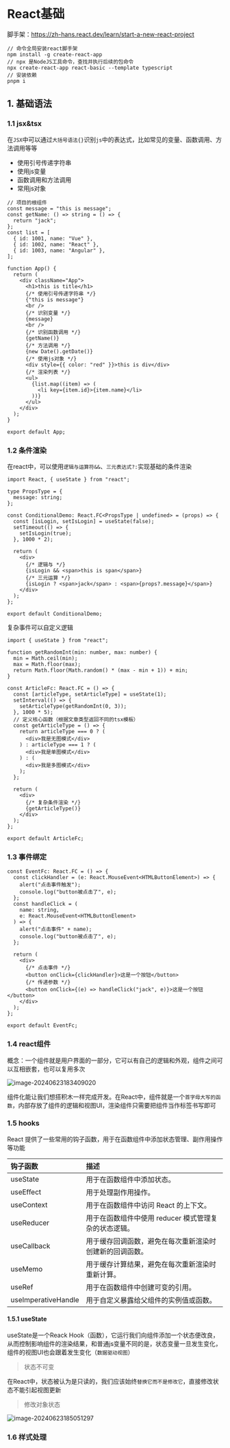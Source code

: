 # React基础

脚手架：https://zh-hans.react.dev/learn/start-a-new-react-project

```shell
// 命令全局安装react脚手架
npm install -g create-react-app
// npx 是NodeJS工具命令，查找并执行后续的包命令
npx create-react-app react-basic --template typescript
// 安装依赖
pnpm i
```



## 1. 基础语法

### 1.1 jsx&tsx

在`JSX`中可以通过`大括号语法{}`识别`js`中的表达式，比如常见的变量、函数调用、方法调用等等

- 使用引号传递字符串
- 使用js变量
- 函数调用和方法调用
- 常用js对象

```tsx
// 项目的根组件
const message = "this is message";
const getName: () => string = () => {
  return "jack";
};
const list = [
  { id: 1001, name: "Vue" },
  { id: 1002, name: "React" },
  { id: 1003, name: "Angular" },
];

function App() {
  return (
    <div className="App">
      <h1>this is title</h1>
      {/* 使用引号传递字符串 */}
      {"this is message"}
      <br />
      {/* 识别变量 */}
      {message}
      <br />
      {/* 识别函数调用 */}
      {getName()}
      {/* 方法调用 */}
      {new Date().getDate()}
      {/* 使用js对象 */}
      <div style={{ color: "red" }}>this is div</div>
      {/* 渲染列表 */}
      <ul>
        {list.map((item) => (
          <li key={item.id}>{item.name}</li>
        ))}
      </ul>
    </div>
  );
}

export default App;
```

### 1.2 条件渲染

在react中，可以使用`逻辑与运算符&&`、`三元表达式?:`实现基础的条件渲染

```tsx
import React, { useState } from "react";

type PropsType = {
  message: string;
};

const ConditionalDemo: React.FC<PropsType | undefined> = (props) => {
  const [isLogin, setIsLogin] = useState(false);
  setTimeout(() => {
    setIsLogin(true);
  }, 1000 * 2);

  return (
    <div>
      {/* 逻辑与 */}
      {isLogin && <span>this is span</span>}
      {/* 三元运算 */}
      {isLogin ? <span>jack</span> : <span>{props?.message}</span>}
    </div>
  );
};

export default ConditionalDemo;

```

复杂事件可以自定义逻辑

```tsx
import { useState } from "react";

function getRandomInt(min: number, max: number) {
  min = Math.ceil(min);
  max = Math.floor(max);
  return Math.floor(Math.random() * (max - min + 1)) + min;
}

const ArticleFc: React.FC = () => {
  const [articleType, setArticleType] = useState(1);
  setInterval(() => {
    setArticleType(getRandomInt(0, 3));
  }, 1000 * 5);
  // 定义核心函数（根据文章类型返回不同的tsx模板）
  const getArticleType = () => {
    return articleType === 0 ? (
      <div>我是无图模式</div>
    ) : articleType === 1 ? (
      <div>我是单图模式</div>
    ) : (
      <div>我是多图模式</div>
    );
  };

  return (
    <div>
      {/* 复杂条件渲染 */}
      {getArticleType()}
    </div>
  );
};

export default ArticleFc;
```

### 1.3 事件绑定

```tsx
const EventFc: React.FC = () => {
  const clickHandler = (e: React.MouseEvent<HTMLButtonElement>) => {
    alert("点击事件触发");
    console.log("button被点击了", e);
  };
  const handleClick = (
    name: string,
    e: React.MouseEvent<HTMLButtonElement>
  ) => {
    alert("点击事件" + name);
    console.log("button被点击了", e);
  };

  return (
    <div>
      {/* 点击事件 */}
      <button onClick={clickHandler}>这是一个按钮</button>
      {/* 传递参数 */}
      <button onClick={(e) => handleClick("jack", e)}>这是一个按钮</button>
    </div>
  );
};

export default EventFc;
```

### 1.4 react组件

概念：一个组件就是用户界面的一部分，它可以有自己的逻辑和外观，组件之间可以互相嵌套，也可以复用多次

![image-20240623183409020](https://cdn.fengxianhub.top/resources-master/image-20240623183409020.png)

组件化能让我们想搭积木一样完成开发。在React中，组件就是一个`首字母大写的函数`，内部存放了组件的逻辑和视图UI，渲染组件只需要把组件当作标签书写即可

### 1.5 hooks

React 提供了一些常用的钩子函数，用于在函数组件中添加状态管理、副作用操作等功能

| 钩子函数            | 描述                                                     |
| :------------------ | :------------------------------------------------------- |
| useState            | 用于在函数组件中添加状态。                               |
| useEffect           | 用于处理副作用操作。                                     |
| useContext          | 用于在函数组件中访问 React 的上下文。                    |
| useReducer          | 用于在函数组件中使用 reducer 模式管理复杂的状态逻辑。    |
| useCallback         | 用于缓存回调函数，避免在每次重新渲染时创建新的回调函数。 |
| useMemo             | 用于缓存计算结果，避免在每次重新渲染时重新计算。         |
| useRef              | 用于在函数组件中创建可变的引用。                         |
| useImperativeHandle | 用于自定义暴露给父组件的实例值或函数。                   |

#### 1.5.1 useState

useState是一个Reack Hook（函数），它运行我们向组件添加一个状态便改良，从而控制影响组件的渲染结果，和普通js变量不同的是，状态变量一旦发生变化，组件的视图UI也会跟着发生变化（`数据驱动视图`）

>状态不可变

在React中，状态被认为是只读的，我们应该始终`替换它而不是修改它`，直接修改状态不能引起视图更新

>修改对象状态

![image-20240623185051297](https://cdn.fengxianhub.top/resources-master/image-20240623185051297.png)

### 1.6 样式处理





















